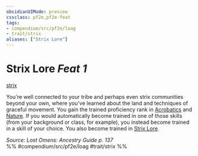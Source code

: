 ```yaml
---
obsidianUIMode: preview
cssclass: pf2e,pf2e-feat
tags:
- compendium/src/pf2e/loag
- trait/strix
aliases: ["Strix Lore"]
---
```

# Strix Lore  *Feat 1*  
[strix](rules/traits/strix-loag.md)  


You're well connected to your tribe and perhaps even strix communities beyond your own, where you've learned about the land and techniques of graceful movement. You gain the trained proficiency rank in [Acrobatics](compendium/skills.md#Acrobatics) and [Nature](compendium/skills.md#Nature). If you would automatically become trained in one of those skills (from your background or class, for example), you instead become trained in a skill of your choice. You also become trained in [Strix Lore](compendium/skills.md#Lore).

*Source: Lost Omens: Ancestry Guide p. 137*  
%% #compendium/src/pf2e/loag #trait/strix %%
